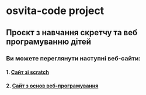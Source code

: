 # osvita-code project

## Проєкт з навчання скретчу та веб програмуванню дітей

### Ви можете переглянути наступні веб-сайти:

#### 1. [Сайт зі scratch](https://osvita-code.github.io/scratch/)
#### 2. [Сайт з основ веб-програмування](https://osvita-code.github.io/web/)
